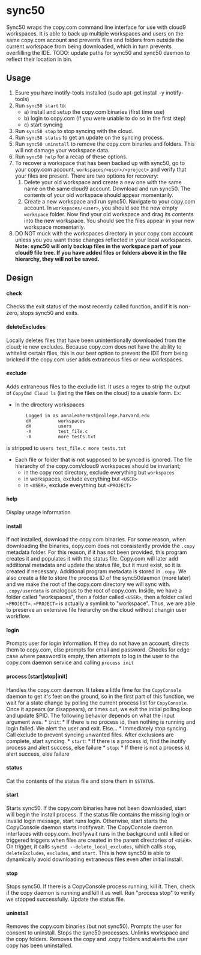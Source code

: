 # sync50
Sync50 wraps the copy.com command line interface for use with cloud9 workspaces.
It is able to back up multiple workspaces and users on the same copy.com account
and prevents files and folders from outside the current workspace from being 
downloaded, which in turn prevents overfilling the IDE.
TODO: update paths for sync50 and sync50 daemon to reflect their location in bin.

## Usage
1. Esure you have inotify-tools installed (sudo apt-get install -y inotify-tools)
2. Run `sync50 start` to:
    * a) install and setup the copy.com binaries (first time use)
    * b) login to copy.com (if you were unable to do so in the first step)
    * c) start syncing
3. Run `sync50 stop` to stop syncing with the cloud.
4. Run `sync50 status` to get an update on the syncing process.
5. Run `sync50 uninstall` to remove the copy.com binaries and folders. This will
    not damage your workspace data.
6. Run `sync50 help` for a recap of these options.
7. To recover a workspace that has been backed up with sync50, go to your copy.com
    account, `workspaces/<user>/<project>` and verify that your files are present.
    There are two options for recovery:
    1. Delete your old workspace and create a new one with the same name on the
        same cloud9 account. Download and run sync50. The contents of your old 
        workspace should appear momentarily.
    2. Create a new workspace and run sync50. Navigate to your copy.com account.
        In `workspaces/<user>`, you should see the new empty `workspace` folder. Now
        find your old workspace and drag its contents into the new workspace. You
        should see the files appear in your new workspace momentarily.
8. DO NOT muck with the workspaces directory in your copy.com account unless you
    you want those changes reflected in your local workspaces.
**Note: sync50 will only backup files in the workspace part of your cloud9 file
    tree. If you have added files or folders above it in the file hierarchy, they
    will not be saved.**

## Design

#### check
Checks the exit status of the most recently called function, and if it is non-zero,
stops sync50 and exits.

#### deleteExcludes
Locally deletes files that have been unintentionally downloaded from the cloud; ie
new excludes. Because copy.com does not have the ability to whitelist certain files,
this is our best option to prevent the IDE from being bricked if the copy.com user
adds extraneous files or new workspaces.

#### exclude
Adds extraneous files to the exclude list. It uses a regex to strip the output of
`CopyCmd Cloud ls` (listing the files on the cloud) to a usable form. Ex:
* In the directory workspaces
    ```
        Logged in as annaleahernst@college.harvard.edu
        dX          workspaces
        dX          users
        -X          test_file.c
        -X          more tests.txt
    ```
is stripped to
    ```
        users
        test_file.c
        more tests.txt
    ```
* Each file or folder that is not supposed to be synced is ignored. The file
hierarchy of the copy.com/cloud9 workspaces should be invariant;
  * in the copy root directory, exclude everything but `workspaces`
  * in workspaces, exclude everything but `<USER>`
  * in `<USER>`, exclude everything but `<PROJECT>`

#### help
Display usage information

#### install
If not installed, download the copy.com binaries. For some reason, when downloading
the binaries, copy.com does not consistently provide the `.copy` metadata folder. 
For this reason, if it has not been provided, this program creates it and populates
it with the status file. Copy.com will later add additional metadata and update
the status file, but it must exist, so it is created if necessary.
Additional program metadata is stored in `.copy`.
We also create a file to store the process ID of the sync50daemon (more later)
and we make the root of the copy.com directory we will sync with.
`.copy/userdata` is analogous to the root of copy.com. Inside, we have a folder 
called "workspaces", then a folder called `<USER>`, then a folder called `<PROJECT>`.
`<PROJECT>` is actually a symlink to "workspace". Thus, we are able to preserve 
an extensive file hierarchy on the cloud without changin user workflow.

#### login
Prompts user for login information. If they do not have an account, directs them
to copy.com, else prompts for email and password. Checks for edge case where password
is empty, then attempts to log in the user to the copy.com daemon service and
calling `process init`

#### process [start|stop|init]
Handles the copy.com daemon. It takes a little fime for the `CopyConsole` daemon to
get it's feet on the ground, so in the first part of this function, we wait for
a state change by polling the current process list for `CopyConsole`. Once it appears
(or disappears), or times out, we exit the initial polling loop and update $PID.
The following behavior depends on what the input argument was.
    * `init`:
      * If there is no process id, then nothing is running and login failed. We 
        alert the user and exit. Else...
      * Immediately stop syncing. Call exclude to prevent syncing unwanted files.
        After exclusions are complete, start syncing.
    * `start`:
      * If there is a process id, find the inotify process and alert success, 
      else failure
    * `stop`:
      * If there is not a process id, alert success, else failure

#### status
Cat the contents of the status file and store them in `$STATUS`.

#### start
Starts sync50. If the copy.com binaries have not been downloaded, start will begin
the install process. If the status file contains the missing login or invalid login
message, start runs login.
Otherwise, start starts the CopyConsole daemon starts inotifywait. The CopyConsole
daemon interfaces with copy.com. Inotifywait runs in the background until killed or
triggered triggers when files are created in the parent directories of `<USER>`. 
On trigger, it calls `sync50 --delete_local_excludes`, which calls `stop`, 
`deleteExcludes`, `excludes`, and `start`. This is how sync50 is able to dynamically 
avoid downloading extraneous files even after initial install.

#### stop
Stops sync50. If there is a CopyConsole process running, kill it. Then, check if
the copy daemon is running and kill it as well. Run "process stop" to verify we 
stopped successfully. Update the status file.

#### uninstall
Removes the copy.com binaries (but not sync50). Prompts the user for consent to 
uninstall. Stops the sync50 processes. Unlinks workspace and the copy folders.
Removes the copy and .copy folders and alerts the user copy has been uninstalled.
